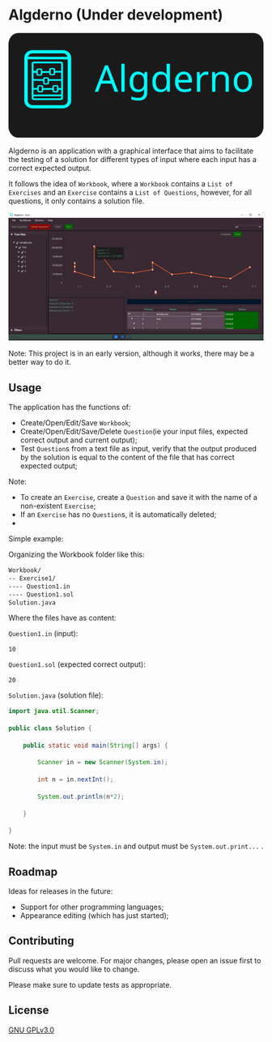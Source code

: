 # Algderno (Under development)

![Logo](app-algderno/src/main/resources/com/algderno/images/logo.svg)

Algderno is an application with a graphical interface that aims to facilitate the testing of a solution for different types of input where each input has a correct expected output.

It follows the idea of `Workbook`, where a `Workbook` contains a `List of Exercises` and an `Exercise` contains a `List of Questions`, however, for all questions, it only contains a solution file.

![Printscreen](app-algderno/src/main/resources/com/algderno/images/printscreen.png)

Note: This project is in an early version, although it works, there may be a better way to do it.

## Usage

The application has the functions of:
- Create/Open/Edit/Save `Workbook`;
- Create/Open/Edit/Save/Delete `Question`(ie your input files, expected correct output and current output);
- Test `Question`s from a text file as input, verify that the output produced by the solution is equal to the content of the file that has correct expected output;

Note:
- To create an `Exercise`, create a `Question` and save it with the name of a non-existent `Exercise`;
- If an `Exercise` has no `Question`s, it is automatically deleted;
- 

Simple example:

Organizing the Workbook folder like this:

```
Workbook/
-- Exercise1/
---- Question1.in
---- Question1.sol
Solution.java
```

Where the files have as content:

`Question1.in` (input):

```
10
```

`Question1.sol` (expected correct output):

```
20
```

`Solution.java` (solution file):

```java
import java.util.Scanner;

public class Solution {

	public static void main(String[] args) {

		Scanner in = new Scanner(System.in);

		int n = in.nextInt();

		System.out.println(n*2);

	}

}
```
Note: the input must be `System.in` and output must be `System.out.print...` .

## Roadmap
Ideas for releases in the future:
- Support for other programming languages;
- Appearance editing (which has just started);

## Contributing
Pull requests are welcome. For major changes, please open an issue first to discuss what you would like to change.

Please make sure to update tests as appropriate.

## License
[GNU GPLv3.0](https://choosealicense.com/licenses/gpl-3.0/)
